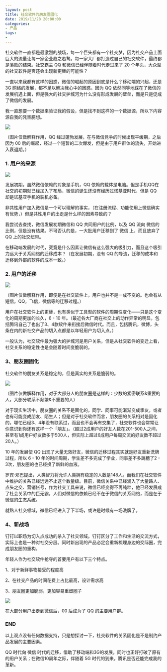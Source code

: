 ```yaml
---
layout: post
title: 社交软件的朋友圈固化
date: 2019/11/28 20:00:00
categories:
- 产品
tags:
-
---
```


社交软件一直都是最激烈的战场，每一个巨头都有一个社交梦，因为社交产品上面巨大的流量让每一家企业趋之若鹜。每一家大厂都打造过自己的社交软件，最终都是落败的结束。社交霸主 QQ 和微信已经伴随着时代走过来了 20 个年头，大众型的社交软件是否还会出现新更替的可能性？

一直以来我都有这样的困惑，微信的崛起的原因到底是什么？移动端的兴起，还是 3G 网络的发展，都不足以解决我心中的困惑。因为 QQ 依然同等地踩在了微信的发展机遇上面，但是强大的社交护城河为什么没有形成发展的壁垒，而是只是促成了微信的发展。

我一直想要一个数据来验证我的假设，但是找不到这样的一个数据源，所以下内容源自我的凭空臆想。

![](http://pics.naaln.com/blog/2019-11-28-122253.jpg-basicBlog)

（图片仅做解释作用，QQ 经过蓬勃发展，在与微信竞争的时候出现平缓期，之后因为 00 后的崛起，经过一个短暂的二次爆发，但是由于用户群体的流失，开始进入衰退期。）

### 1. 用户的来源

![](http://pics.naaln.com/blog/2019-11-28-122306.jpg-basicBlog)

发展初期，虽然微信依赖的对象是手机，QQ 依赖的载体是电脑。但是手机QQ在社交的初期就已经加入了布局，微信的诞生还没有经历过诺基亚时代，但是 QQ 却是诺基亚手机的装机必备。

非共性用户加入微信是一个可以理解的事实，（在注册流程、功能使用上微信确实有优势，）但是共性用户的出走是什么样的因素导致的？

我尝试去查找，微信发展初期微信和 QQ 共同用户的比例，以及 QQ 流向 微信的比例，但是没有结果。不可否认的是，一大批用户迁移到了 微信 上，而且放弃了 QQ 上的社交纽带。

在移动端发展的时代，究竟是什么因素让微信有这么强大的吸引力，而且这个吸引力远大于关系网络的迁移成本？（在发展初期，没有 QQ 的导流，迁移的成本和迁移到外部的软件的成本一致。）

### 2. 用户的迁移

![](http://pics.naaln.com/blog/2019-11-28-130046.jpg-basicBlog)

（图片仅做解释作用，即便是在社交软件上，用户也并不是一成不变的。也会有从短信，QQ，飞信，微信等的迁移过程。）

用户在社交软件上的更替，也有类似于工具型的软件的周期性变化——只是这个变化的周期更加的长久，6 - 10 年。（最近各大厂商在社交上的动作异常的明显，包括腾讯自己了也出了3、4款软件来衔接后微信时代。而且，包括腾讯，微博，头条在内的新社交产品的切入点都是以年轻用户为切入点。）

一般认为，社交软件最为强大的护城河是用户关系，但是从社交软件的变迁上看，社交关系的稳定性也是会随着时间变脆弱的。

### 3、朋友圈固化

社交软件的朋友关系是稳定的，但是真实的关系是脆弱的。

![](http://pics.naaln.com/blog/2019-11-28-152412.jpg-basicBlog)

（图片仅做解释作用，对于大部分人的朋友圈是这样的：少数的紧密联系&重要的人，大部分联系不频繁&不重要的人）

对于现实生活中，朋友圈的关系不是固化的，同学、同事可能渐渐变成挚友，或者也有可能变成朋友、陌生人；但是对于社交软件而言，朋友圈的关系相对是固化的，哪怕已经3、4年没有联系过，而且也不会再有交集了，社交软件也会常常让你意识到你还有这样一个「朋友」。（超过2成用户的好友人数在201-500人之间，甚至有1成用户好友数多于500人，但实际上超过6成用户每周交流的好友数不超过20人。）

10 年的发展使 QQ 出现了大量无效好友，微信的迁移过程其实就是好友重新洗牌过程，所以 6 - 10 年的时间周期，学生差不多完成了学业，同事差不多跳槽了2 - 3次，朋友圈的也已经换了新鲜的血液。

罗宾·邓巴提出，人类智力将允许人类拥有稳定的人数是148人。而我们在社交软件中维护的关系已经远远不止这个数量级。目前，微信关系中已经涌入了大量路人、点头之交、营销帐号，作为社交工具来说，微信已经变得不再纯粹，他已经发展成了社会关系中的巨无霸，人们对微信的依赖已经不在于微信的关系网络，而是在于微信的生态系统。

就熟人社交领域，微信已经进入了下半场，或许是时候有一场洗牌了。

### 4、新战场

钉钉以职场为切入点成功的杀入了社交领域。钉钉区分了工作和生活的交流方式，实际上也是一种对社交分层。同时新出现的产品必定会重新梳理身边的交际圈，完成朋友圈的重构。

年轻人作为社交软件抢夺的首要用户有以下三个特点。

1、对于新鲜事物接受的程度高

2、在社交产品的时间花费上占比最高，设计需求高

3、朋友圈更加脆弱，更加容易重塑圈子

![](https://n.sinaimg.cn/spider20190505/384/w613h1371/20190505/p6fi-hwfpcxp1087398.png)

在大部分用户出走到微信后，00 后成为了 QQ 的主要用户群。

### END

以上观点没有任何数据支持，只是想探讨一下，社交软件的关系固化是不是制约产品发展的主要因素。

QQ 时代向 微信 时代的迁移，借助了移动端和3G的发展，同时也正好打破了原有的用户关系；在微信10周年之际，伴随着 5G 时代的到来，腾讯是否还能完成我的革新。